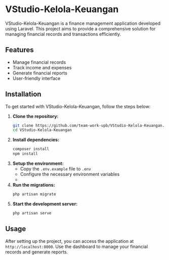 # VStudio-Kelola-Keuangan

VStudio-Kelola-Keuangan is a finance management application developed using Laravel. This project aims to provide a comprehensive solution for managing financial records and transactions efficiently.

## Features

* Manage financial records
* Track income and expenses
* Generate financial reports
* User-friendly interface

## Installation

To get started with VStudio-Kelola-Keuangan, follow the steps below:

1. **Clone the repository:**
   ```bash
   git clone https://github.com/team-work-upb/VStudio-Kelola-Keuangan.git
   cd VStudio-Kelola-Keuangan
   ```
2. **Install dependencies:**
   ```bash
   composer install
   npm install
   ```
3. **Setup the environment:**
   * Copy the `.env.example` file to `.env`
   * Configure the necessary environment variables
   * 
4. **Run the migrations:**
   ```bash
   php artisan migrate
   ```
5. **Start the development server:**
   ```bash
   php artisan serve
   ```

## Usage

After setting up the project, you can access the application at `http://localhost:8000`. Use the dashboard to manage your financial records and generate reports.
